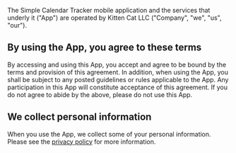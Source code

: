 The Simple Calendar Tracker mobile application and the services that underly it ("App")
are operated by Kitten Cat LLC ("Company", "we", "us", "our").

## By using the App, you agree to these terms

By accessing and using this App, you accept and agree to be bound by the terms and
provision of this agreement. In addition, when using the App, you shall be subject to any
posted guidelines or rules applicable to the App. Any participation in this App will
constitute acceptance of this agreement. If you do not agree to abide by the above, please
do not use this App.

## We collect personal information

When you use the App, we collect some of your personal information. Please see the [privacy policy](https://www.simplecalendartracker.com/privacy) for more information.